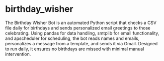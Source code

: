# birthday_wisher
 The Birthday Wisher Bot is an automated Python script that checks a CSV file daily for birthdays and sends personalized email greetings to those celebrating. Using pandas for data handling, smtplib for email functionality, and apscheduler for scheduling, the bot reads names and emails, personalizes a message from a template, and sends it via Gmail. Designed to run daily, it ensures no birthdays are missed with minimal manual intervention.
